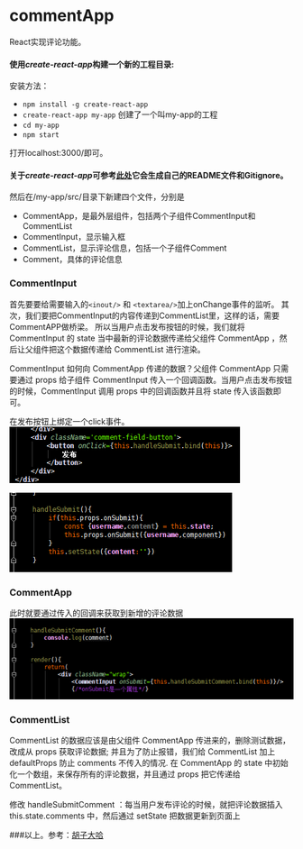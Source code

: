 # commentApp
React实现评论功能。

#### 使用*create-react-app*构建一个新的工程目录:
安装方法：
+ `npm install -g create-react-app`
+ `create-react-app my-app`  创建了一个叫my-app的工程
+ `cd my-app`
+ `npm start`

打开localhost:3000/即可。
#### 关于*create-react-app*可参考[此处](https://github.com/facebookincubator/create-react-app)它会生成自己的README文件和Gitignore。
然后在/my-app/src/目录下新建四个文件，分别是
+ CommentApp，是最外层组件，包括两个子组件CommentInput和CommentList
+ CommentInput，显示输入框
+ CommentList，显示评论信息，包括一个子组件Comment
+ Comment，具体的评论信息

### CommentInput
首先要要给需要输入的`<inout/>` 和 `<textarea/>`加上onChange事件的监听。
其次，我们要把CommentInput的内容传递到CommentList里，这样的话，需要CommentAPP做桥梁。
所以当用户点击发布按钮的时候，我们就将 CommentInput 的 state 当中最新的评论数据传递给父组件 CommentApp ，然后让父组件把这个数据传递给 CommentList 进行渲染。

CommentInput 如何向 CommentApp 传递的数据？父组件 CommentApp 只需要通过 props 给子组件 CommentInput 传入一个回调函数。当用户点击发布按钮的时候，CommentInput 调用 props 中的回调函数并且将 state 传入该函数即可。

在发布按钮上绑定一个click事件。
![Alt text](/my-app/imgs/1.png)

![Alt text](/my-app/imgs/2.png)

### CommentApp
此时就要通过传入的回调来获取到新增的评论数据
![Alt text](/my-app/imgs/3.png)

### CommentList 
CommentList 的数据应该是由父组件 CommentApp 传进来的，删除测试数据，改成从 props 获取评论数据;
并且为了防止报错，我们给 CommentList 加上 defaultProps 防止 comments 不传入的情况.
在 CommentApp 的 state 中初始化一个数组，来保存所有的评论数据，并且通过 props 把它传递给 CommentList。

修改 handleSubmitComment ：每当用户发布评论的时候，就把评论数据插入 this.state.comments 中，然后通过 setState 把数据更新到页面上

###以上。参考：[胡子大哈](http://huziketang.com/books/react/)

                 